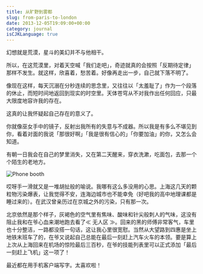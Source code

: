```yaml
---
title: 从旷野到雾都
slug: from-paris-to-london
date: 2013-12-05T19:09:00+00:00
category: journal
isCJKLanguage: true
---
```


幻想就是荒漠，星斗的美幻并不与他相干。

所以，在这荒漠里，对着天空喊「我们走吧」，奇迹就真的会按照「反期待定律」那样不发生。就这样，欣喜着，愁苦着。好像再走出一步，自己就下落不明了。

像现在这样，每天沉溺在分秒连续的思念里，又往往以「太羞耻了」作为一个段落的休止，而短时间地返回到现实的时空里。天体苍穹从不对我作出任何回应，只最大限度地容许我的存在。

这真的让我怀疑起自己存在的意义了。

你就像巫女手中的镜子，反射出我所有的失意与不成器。所以我是有多么不堪见到你，看着对面的我说「那很好啊」「我是很有信心的」「你要加油」的你，又怎么会知道。

有朝一日我会在自己的梦里消失，又在第二天醒来，穿衣洗漱，吃面包，去那一个个陌生的老地方。

![Phone booth](/img/shanghai-phone-booth.jpg)

哎呀手一滑就又是一堆胡扯般的喻说。我哪有这么多没用的心思。上海这几天的颗粒物污染爆表，让我觉得不安，连海边城市也不能幸免（好吧我的高中地理课都是睡过来的）。在武汉曾亲历过在京城之外的污染，只有那一次。

北京依然是那个样子，灰褐色的空气里有焦味、酸味和针尖般刺人的气味，这没有阻止我和在爷心血来潮地跑去看了≪ 无人区 ≫。回来的黑的师傅非常客气，车里也十分整洁，一路都没搭一句话，这让我心里很宽慰。当然从大望路到四惠是坐上地铁末班车了的，在爷又说起自己总能在最后一刻赶上汽车火车的本领。要是算上上次从上海回来在机场的惊险最后三百秒，在爷的技能列表里可以正式添加「最后一刻赶上飞机」这一项了！

最近都在用手机客户端写字。太喜欢啦！
